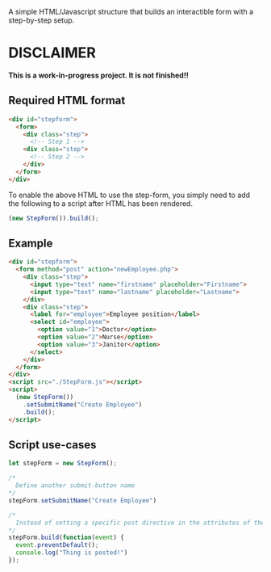 A simple HTML/Javascript structure that builds an interactible form with a step-by-step setup.


# DISCLAIMER
**This is a work-in-progress project. It is not finished!!**


## Required HTML format
```html
<div id="stepform">
  <form>
    <div class="step">
      <!-- Step 1 -->
    <div class="step">
      <!-- Step 2 -->
    </div>
  </form>
</div>
```

To enable the above HTML to use the step-form, you simply need to add the following to a script after HTML has been rendered.
```javascript
(new StepForm()).build();
```

## Example
```html
<div id="stepform">
  <form method="post" action="newEmployee.php">
    <div class="step">
      <input type="text" name="firstname" placeholder="Firstname">
      <input type="text" name="lastname" placeholder="Lastname">
    </div>
    <div class="step">
      <label for="employee">Employee position</label>
      <select id="employee">
        <option value="1">Doctor</option>
        <option value="2">Nurse</option>
        <option value="3">Janitor</option>
      </select>
    </div>
  </form>
</div>
<script src="./StepForm.js"></script>
<script>
  (new StepForm())
    .setSubmitName("Create Employee")
    .build();
</script>
```

## Script use-cases
```javascript
let stepForm = new StepForm();

/*
  Define another submit-button name
*/
stepForm.setSubmitName("Create Employee")

/*
  Instead of setting a specific post directive in the attributes of the Form-element, you can provide a callback function to the `build`-function.
*/
stepForm.build(function(event) {
  event.preventDefault();
  console.log("Thing is posted!")
});
```